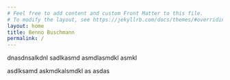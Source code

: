 ```yaml
---
# Feel free to add content and custom Front Matter to this file.
# To modify the layout, see https://jekyllrb.com/docs/themes/#overriding-theme-defaults
layout: home
title: Benno Buschmann
permalink: /
---
```

dnasdnsalkdnl sadlkasmd asmdlasmdkl asmkl


asdlksamd askmdkalsmdkl as asdas




